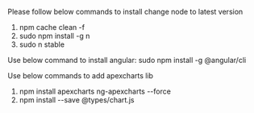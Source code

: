 Please follow below commands to install change node to latest version
1. npm cache clean -f
2. sudo npm install -g n
3. sudo n stable

Use below command to install angular:
  sudo npm install -g @angular/cli

Use below commands to add apexcharts lib

1. npm install apexcharts ng-apexcharts --force
2. npm install --save @types/chart.js

